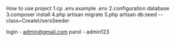 How to use project
1.cp .env.example .env
2.configuration database
3.composer install
4.php artisan migrate
5.php artisan db:seed --class=CreateUsersSeeder

login - admin@gmail.com
parol - admin123
